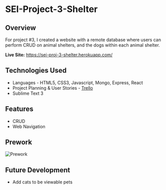 # SEI-Project-3-Shelter
## Overview

For project #3, I created a website with a remote database where users can perform CRUD on animal shelters, and the dogs within each animal shelter.


**Live Site:** <https://sei-proj-3-shelter.herokuapp.com/>

## Technologies Used

  * Languages - HTML5, CSS3, Javascript, Mongo, Express, React
  * Project Planning & User Stories - [Trello](https://trello.com/b/OWwd63NF/sei-project-three)
  * Sublime Text 3

## Features

  * CRUD
  * Web Navigation

## Prework

![Prework]()


## Future Development

  * Add cats to be viewable pets
